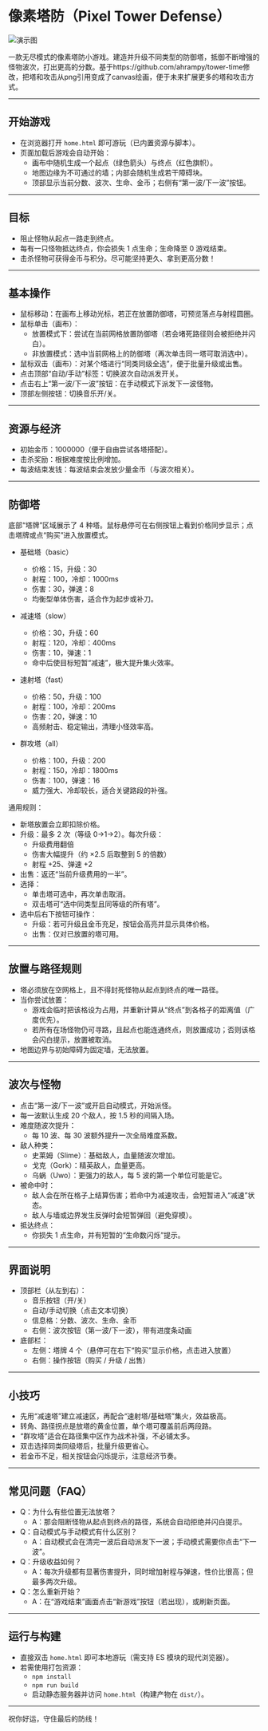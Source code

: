 # 像素塔防（Pixel Tower Defense）

![演示图](./演示图.png)

一款无尽模式的像素塔防小游戏。建造并升级不同类型的防御塔，抵御不断增强的怪物波次，打出更高的分数。基于https://github.com/ahrampy/tower-time修改，把塔和攻击从png引用变成了canvas绘画，便于未来扩展更多的塔和攻击方式。

---

## 开始游戏
- 在浏览器打开 `home.html` 即可游玩（已内置资源与脚本）。
- 页面加载后游戏会自动开始：
  - 画布中随机生成一个起点（绿色箭头）与终点（红色旗帜）。
  - 地图边缘为不可通过的墙；内部会随机生成若干障碍块。
  - 顶部显示当前分数、波次、生命、金币；右侧有“第一波/下一波”按钮。

---

## 目标
- 阻止怪物从起点一路走到终点。
- 每有一只怪物抵达终点，你会损失 1 点生命；生命降至 0 游戏结束。
- 击杀怪物可获得金币与积分。尽可能坚持更久、拿到更高分数！

---

## 基本操作
- 鼠标移动：在画布上移动光标，若正在放置防御塔，可预览落点与射程圆圈。
- 鼠标单击（画布）：
  - 放置模式下：尝试在当前网格放置防御塔（若会堵死路径则会被拒绝并闪白）。
  - 非放置模式：选中当前网格上的防御塔（再次单击同一塔可取消选中）。
- 鼠标双击（画布）：对某个塔进行“同类同级全选”，便于批量升级或出售。
- 点击顶部“自动/手动”标签：切换波次自动派发开关。
- 点击右上“第一波/下一波”按钮：在手动模式下派发下一波怪物。
- 顶部左侧按钮：切换音乐开/关。

---

## 资源与经济
- 初始金币：1000000（便于自由尝试各塔搭配）。
- 击杀奖励：根据难度按比例增加。
- 每波结束发钱：每波结束会发放少量金币（与波次相关）。

---

## 防御塔
底部“塔牌”区域展示了 4 种塔。鼠标悬停可在右侧按钮上看到价格同步显示；点击塔牌或点“购买”进入放置模式。

- 基础塔（basic）
  - 价格：15，升级：30
  - 射程：100，冷却：1000ms
  - 伤害：30，弹速：8
  - 均衡型单体伤害，适合作为起步或补刀。

- 减速塔（slow）
  - 价格：30，升级：60
  - 射程：120，冷却：400ms
  - 伤害：10，弹速：1
  - 命中后使目标短暂“减速”，极大提升集火效率。

- 速射塔（fast）
  - 价格：50，升级：100
  - 射程：100，冷却：200ms
  - 伤害：20，弹速：10
  - 高频射击、稳定输出，清理小怪效率高。

- 群攻塔（all）
  - 价格：100，升级：200
  - 射程：150，冷却：1800ms
  - 伤害：100，弹速：16
  - 威力强大、冷却较长，适合关键路段的补强。

通用规则：
- 新塔放置会立即扣除价格。
- 升级：最多 2 次（等级 0→1→2）。每次升级：
  - 升级费用翻倍
  - 伤害大幅提升（约 ×2.5 后取整到 5 的倍数）
  - 射程 +25、弹速 +2
- 出售：返还“当前升级费用的一半”。
- 选择：
  - 单击塔可选中，再次单击取消。
  - 双击塔可“选中同类型且同等级的所有塔”。
- 选中后右下按钮可操作：
  - 升级：若可升级且金币充足，按钮会高亮并显示具体价格。
  - 出售：仅对已放置的塔可用。

---

## 放置与路径规则
- 塔必须放在空网格上，且不得封死怪物从起点到终点的唯一路径。
- 当你尝试放置：
  - 游戏会临时把该格设为占用，并重新计算从“终点”到各格子的距离值（广度优先）。
  - 若所有在场怪物仍可寻路，且起点也能连通终点，则放置成功；否则该格会闪白提示，放置被取消。
- 地图边界与初始障碍为固定墙，无法放置。

---

## 波次与怪物
- 点击“第一波/下一波”或开启自动模式，开始派怪。
- 每一波默认生成 20 个敌人，按 1.5 秒的间隔入场。
- 难度随波次提升：
  - 每 10 波、每 30 波额外提升一次全局难度系数。
- 敌人种类：
  - 史莱姆（Slime）：基础敌人，血量随波次增加。
  - 戈克（Gork）：精英敌人，血量更高。
  - 乌蜗（Uwo）：更强力的敌人，每 5 波的第一个单位可能是它。
- 被命中时：
  - 敌人会在所在格子上结算伤害；若命中为减速攻击，会短暂进入“减速”状态。
  - 敌人与墙或边界发生反弹时会短暂弹回（避免穿模）。
- 抵达终点：
  - 你损失 1 点生命，并有短暂的“生命数闪烁”提示。

---

## 界面说明
- 顶部栏（从左到右）：
  - 音乐按钮（开/关）
  - 自动/手动切换（点击文本切换）
  - 信息格：分数、波次、生命、金币
  - 右侧：波次按钮（第一波/下一波），带有进度条动画
- 底部栏：
  - 左侧：塔牌 4 个（悬停可在右下“购买”显示价格，点击进入放置）
  - 右侧：操作按钮（购买 / 升级 / 出售）

---

## 小技巧
- 先用“减速塔”建立减速区，再配合“速射塔/基础塔”集火，效益极高。
- 转角、路径拐点是放塔的黄金位置，单个塔可覆盖前后两段路。
- “群攻塔”适合在路径集中区作为战术补强，不必铺太多。
- 双击选择同类同级塔后，批量升级更省心。
- 若金币不足，相关按钮会闪烁提示，注意经济节奏。

---

## 常见问题（FAQ）
- Q：为什么有些位置无法放塔？
  - A：那会阻断怪物从起点到终点的路径，系统会自动拒绝并闪白提示。
- Q：自动模式与手动模式有什么区别？
  - A：自动模式会在清完一波后自动派发下一波；手动模式需要你点击“下一波”。
- Q：升级收益如何？
  - A：每次升级都有显著伤害提升，同时增加射程与弹速，性价比很高；但最多两次升级。
- Q：怎么重新开始？
  - A：在“游戏结束”画面点击“新游戏”按钮（若出现），或刷新页面。

---

## 运行与构建
- 直接双击 `home.html` 即可本地游玩（需支持 ES 模块的现代浏览器）。
- 若需使用打包资源：
  - `npm install`
  - `npm run build`
  - 启动静态服务器并访问 `home.html`（构建产物在 `dist/`）。

---

祝你好运，守住最后的防线！

